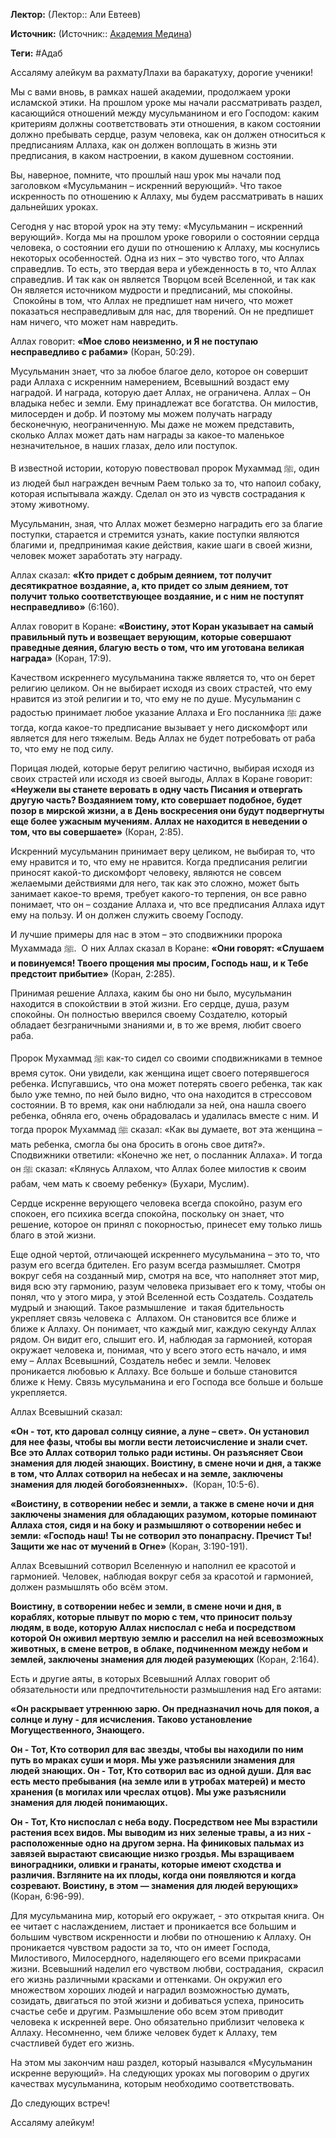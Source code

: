 **Лектор:** (Лектор:: Али Евтеев)

**Источник:** (Источник:: [Академия Медина](https://web.medinaschool.org/school/))

**Теги:** #Адаб

Ассаляму алейкум ва рахматуЛлахи ва баракатуху, дорогие ученики!


Мы с вами вновь, в рамках нашей академии, продолжаем уроки исламской этики. На прошлом уроке мы начали рассматривать раздел, касающийся отношений между мусульманином и его Господом: каким критериям должны соответствовать эти отношения, в каком состоянии должно пребывать сердце, разум человека, как он должен относиться к предписаниям Аллаха, как он должен воплощать в жизнь эти предписания, в каком настроении, в каком душевном состоянии.


Вы, наверное, помните, что прошлый наш урок мы начали под заголовком «Мусульманин – искренний верующий». Что такое искренность по отношению к Аллаху, мы будем рассматривать в наших дальнейших уроках.


Сегодня у нас второй урок на эту тему: «Мусульманин – искренний верующий». Когда мы на прошлом уроке говорили о состоянии сердца человека, о состоянии его души по отношению к Аллаху, мы коснулись некоторых особенностей. Одна из них – это чувство того, что Аллах справедлив. То есть, это твердая вера и убежденность в то, что Аллах справедлив. И так как он является Творцом всей Вселенной, и так как Он является источником мудрости и предписаний, мы спокойны.  Спокойны в том, что Аллах не предпишет нам ничего, что может показаться несправедливым для нас, для творений. Он не предпишет нам ничего, что может нам навредить.


Аллах говорит: **«Мое слово неизменно, и Я не поступаю несправедливо с рабами»** (Коран, 50:29).


Мусульманин знает, что за любое благое дело, которое он совершит ради Аллаха с искренним намерением, Всевышний воздаст ему наградой. И награда, которую дает Аллах, не ограничена. Аллах – Он владыка небес и земли. Ему принадлежат все богатства. Он милостив, милосерден и добр. И поэтому мы можем получать награду бесконечную, неограниченную. Мы даже не можем представить, сколько Аллах может дать нам награды за какое-то маленькое незначительное, в наших глазах, дело или поступок.


В известной истории, которую повествовал пророк Мухаммад ﷺ, один из людей был награжден вечным Раем только за то, что напоил собаку, которая испытывала жажду. Сделал он это из чувств сострадания к этому животному.


Мусульманин, зная, что Аллах может безмерно наградить его за благие поступки, старается и стремится узнать, какие поступки являются благими и, предпринимая какие действия, какие шаги в своей жизни, человек может заработать эту награду.


Аллах сказал: **«Кто придет с добрым деянием, тот получит десятикратное воздаяние, а, кто придет со злым деянием, тот получит только соответствующее воздаяние, и с ним не поступят несправедливо»** (6:160).


Аллах говорит в Коране: **«Воистину, этот Коран указывает на самый правильный путь и возвещает верующим, которые совершают праведные деяния, благую весть о том, что им уготована великая награда»** (Коран, 17:9).


Качеством искреннего мусульманина также является то, что он берет религию целиком. Он не выбирает исходя из своих страстей, что ему нравится из этой религии и то, что ему не по душе. Мусульманин с радостью принимает любое указание Аллаха и Его посланника ﷺ даже тогда, когда какое-то предписание вызывает у него дискомфорт или является для него тяжелым. Ведь Аллах не будет потребовать от раба то, что ему не под силу.


Порицая людей, которые берут религию частично, выбирая исходя из своих страстей или исходя из своей выгоды, Аллах в Коране говорит: **«Неужели вы станете веровать в одну часть Писания и отвергать другую часть? Воздаянием тому, кто совершает подобное, будет позор в** **мирской жизни, а в День воскресения они будут подвергнуты еще более ужасным мучениям. Аллах не находится в неведении о том, что вы совершаете»** (Коран, 2:85).


Искренний мусульманин принимает веру целиком, не выбирая то, что ему нравится и то, что ему не нравится. Когда предписания религии приносят какой-то дискомфорт человеку, являются не совсем желаемыми действиями для него, так как это сложно, может быть занимает какое-то время, требует какого-то терпения, он все равно понимает, что он – создание Аллаха и, что все предписания Аллаха идут ему на пользу. И он должен служить своему Господу.


И лучшие примеры для нас в этом – это сподвижники пророка Мухаммада ﷺ.  О них Аллах сказал в Коране: **«Они говорят: «Слушаем и повинуемся! Твоего прощения мы просим, Господь наш, и к Тебе предстоит прибытие»** (Коран, 2:285).


Принимая решение Аллаха, каким бы оно ни было, мусульманин находится в спокойствии в этой жизни. Его сердце, душа, разум спокойны. Он полностью вверился своему Создателю, который обладает безграничными знаниями и, в то же время, любит своего раба.


Пророк Мухаммад ﷺ как-то сидел со своими сподвижниками в темное время суток. Они увидели, как женщина ищет своего потерявшегося ребенка. Испугавшись, что она может потерять своего ребенка, так как было уже темно, по ней было видно, что она находится в стрессовом состоянии. В то время, как они наблюдали за ней, она нашла своего ребенка, обняла его, очень обрадовалась и удалилась вместе с ним. И тогда пророк Мухаммад ﷺ сказал: «Как вы думаете, вот эта женщина – мать ребенка, смогла бы она бросить в огонь свое дитя?». Сподвижники ответили: «Конечно же нет, о посланник Аллаха». И тогда он ﷺ сказал: «Клянусь Аллахом, что Аллах более милостив к своим рабам, чем мать к своему ребенку» (Бухари, Муслим).


Сердце искренне верующего человека всегда спокойно, разум его спокоен, его психика всегда спокойна, поскольку он знает, что решение, которое он принял с покорностью, принесет ему только лишь благо в этой жизни.


Еще одной чертой, отличающей искреннего мусульманина – это то, что разум его всегда бдителен. Его разум всегда размышляет. Смотря вокруг себя на созданный мир, смотря на все, что наполняет этот мир, видя всю эту гармонию, разум человека призывает его к тому, чтобы он понял, что у этого мира, у этой Вселенной есть Создатель. Создатель мудрый и знающий. Такое размышление  и такая бдительность укрепляет связь человека с  Аллахом. Он становится все ближе и ближе к Аллаху. Он понимает, что каждый миг, каждую секунду Аллах рядом. Он видит его, слышит его. И, наблюдая за гармонией, которая окружает человека и, понимая, что у всего этого есть начало, и имя ему – Аллах Всевышний, Создатель небес и земли. Человек проникается любовью к Аллаху. Все больше и больше становится ближе к Нему. Связь мусульманина и его Господа все больше и больше укрепляется.


Аллах Всевышний сказал:


**«Он - тот, кто даровал солнцу сияние, а луне – свет». Он установил для нее фазы, чтобы вы могли вести летоисчисление и знали счет. Все это Аллах сотворил только ради истины. Он разъясняет Свои знамения для людей знающих. Воистину, в смене ночи и дня, а также в том, что Аллах сотворил на небесах и на земле, заключены знамения для людей богобоязненных».**  (Коран, 10:5-6).


**«Воистину, в сотворении небес и земли, а также в смене ночи и дня заключены знамения для обладающих разумом, которые поминают Аллаха стоя, сидя и на боку и размышляют о сотворении небес и земли: «Господь наш! Ты не сотворил это понапрасну. Пречист Ты! Защити же нас от мучений в Огне»** (Коран, 3:190-191).


Аллах Всевышний сотворил Вселенную и наполнил ее красотой и гармонией. Человек, наблюдая вокруг себя за красотой и гармонией, должен размышлять обо всём этом.


**Воистину, в сотворении небес и земли, в смене ночи и дня, в кораблях, которые плывут по морю с тем, что приносит пользу людям, в воде, которую Аллах ниспослал с неба и посредством которой Он оживил мертвую землю и расселил на ней всевозможных животных, в смене ветров, в облаке, подчиненном между небом и землей, заключены знамения для людей разумеющих** (Коран, 2:164).


Есть и другие аяты, в которых Всевышний Аллах говорит об обязательности или предпочтительности размышления над Его аятами:


**«Он раскрывает утреннюю зарю. Он предназначил ночь для покоя, а солнце и луну - для исчисления. Таково установление Могущественного, Знающего.** 


**Он - Тот, Кто сотворил для вас звезды, чтобы вы находили по ним путь во мраках суши и моря. Мы уже разъяснили знамения для людей знающих. Он - Тот, Кто сотворил вас из одной души. Для вас есть место пребывания (на земле или в утробах матерей) и место хранения (в могилах или чреслах отцов). Мы уже разъяснили знамения для людей понимающих.**


**Он - Тот, Кто ниспослал с неба воду. Посредством нее Мы взрастили растения всех видов. Мы выводим из них зеленые травы, а из них - расположенные одно на другом зерна. На финиковых пальмах из завязей вырастают свисающие низко гроздья. Мы взращиваем виноградники, оливки и гранаты, которые имеют сходства и различия. Взгляните на их плоды, когда они появляются и когда созревают. Воистину, в этом — знамения для людей верующих»** (Коран, 6:96-99).


Для мусульманина мир, который его окружает, - это открытая книга. Он ее читает с наслаждением, листает и проникается все большим и большим чувством искренности и любви по отношению к Аллаху. Он проникается чувством радости за то, что он имеет Господа, Милостивого, Милосердного, наделяющего его всеми прикрасами жизни. Всевышний наделил его чувством любви, сострадания,  скрасил его жизнь различными красками и оттенками. Он окружил его множеством хороших людей и наградил возможностью думать, созидать, двигаться по этой жизни и добиваться успеха, приносить счастье себе и другим. Размышление обо всем этом приводит человека к искренней вере. Оно обязательно приблизит человека к Аллаху. Несомненно, чем ближе человек будет к Аллаху, тем счастливей будет его жизнь.


На этом мы закончим наш раздел, который назывался «Мусульманин искренне верующий». На следующих уроках мы поговорим о других качествах мусульманина, которым необходимо соответствовать.


До следующих встреч!  


Ассаляму алейкум!

